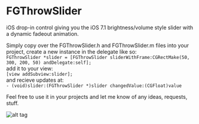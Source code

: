 FGThrowSlider
=============

iOS drop-in control giving you the iOS 7.1 brightness/volume style slider with a dynamic fadeout animation. 

Simply copy over the FGThrowSlider.h and FGThrowSlider.m files into your project, create a new instance in the delegate like so:  
  `FGThrowSlider *slider = [FGThrowSlider sliderWithFrame:CGRectMake(50, 300, 200, 50) andDelegate:self];`  
add it to your view:  
  `[view addSubview:slider];`  
and recieve updates at:  
  `- (void)slider:(FGThrowSlider *)slider changedValue:(CGFloat)value`
  
Feel free to use it in your projects and let me know of any ideas, requests, stuff.

![alt tag](https://raw.github.com/finngaida/fgthrowslider/master/demo.gif)
